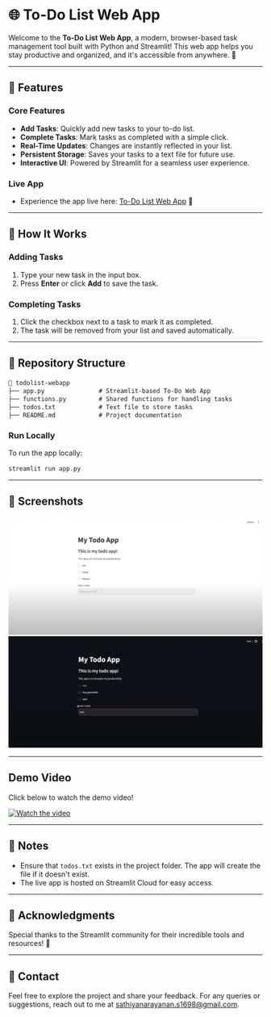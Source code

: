 # 🌐 To-Do List Web App

Welcome to the **To-Do List Web App**, a modern, browser-based task management tool built with Python and Streamlit! This web app helps you stay productive and organized, and it's accessible from anywhere. 🌟

---

## 🎯 Features

### Core Features
- **Add Tasks**: Quickly add new tasks to your to-do list.
- **Complete Tasks**: Mark tasks as completed with a simple click.
- **Real-Time Updates**: Changes are instantly reflected in your list.
- **Persistent Storage**: Saves your tasks to a text file for future use.
- **Interactive UI**: Powered by Streamlit for a seamless user experience.

### Live App
- Experience the app live here: [To-Do List Web App](https://sathiyanarayanansk-todolistwebapp-python-web-ziowvm.streamlit.app/) 🚀

---

## 🚀 How It Works

### Adding Tasks
1. Type your new task in the input box.
2. Press **Enter** or click **Add** to save the task.

### Completing Tasks
1. Click the checkbox next to a task to mark it as completed.
2. The task will be removed from your list and saved automatically.

---

## 📂 Repository Structure
```
📂 todolist-webapp
├── app.py               # Streamlit-based To-Do Web App
├── functions.py         # Shared functions for handling tasks
├── todos.txt            # Text file to store tasks
├── README.md            # Project documentation
```

### Run Locally
To run the app locally:
```bash
streamlit run app.py
```

---

## 📸 Screenshots
![Display1](images/display1.png)
![Display2](images/display2.png)

---

## Demo Video
Click below to watch the demo video!

[![Watch the video](https://img.youtube.com/vi/ur_OfHDruyo/0.jpg)](https://www.youtube.com/watch?v=ur_OfHDruyo)

---

## 📝 Notes
- Ensure that `todos.txt` exists in the project folder. The app will create the file if it doesn't exist.
- The live app is hosted on Streamlit Cloud for easy access.

---

## 🤝 Acknowledgments
Special thanks to the Streamlit community for their incredible tools and resources! 💖

---
## 📧 Contact
Feel free to explore the project and share your feedback. For any queries or suggestions, reach out to me at [sathiyanarayanan.s1698@gmail.com](mailto:sathiyanarayanan.s1698@gmail.com).